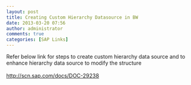 ```yaml
---
layout: post
title: Creating Custom Hierarchy Datasource in BW
date: 2013-03-20 07:56
author: administrator
comments: true
categories: [SAP Links]
---
```

Refer below link for steps to create custom hierarchy data source and to enhance hierarchy data source to modify the structure<br/><br/><a href="http://scn.sap.com/docs/DOC-29238">http://scn.sap.com/docs/DOC-29238</a>
